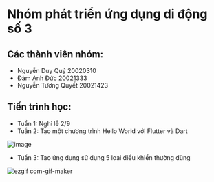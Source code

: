 # Nhóm phát triển ứng dụng di động số 3
## Các thành viên nhóm:
- Nguyễn Duy Quý 20020310
- Đàm Anh Đức 20021333
- Nguyễn Tương Quyết 20021423
## Tiến trình học:
- Tuần 1: Nghỉ lễ 2/9
- Tuần 2: Tạo một chương trình Hello World với Flutter và Dart
 
![image](https://user-images.githubusercontent.com/80798145/190578477-b3df773d-9a59-4421-88d7-bd95aca2dbfd.png)

- Tuần 3: Tạo ứng dụng sử dụng 5 loại điều khiển thường dùng

![ezgif com-gif-maker](https://user-images.githubusercontent.com/80797626/191794738-d660492c-c37c-4d2c-8dce-e4f91e4e94d1.gif)
